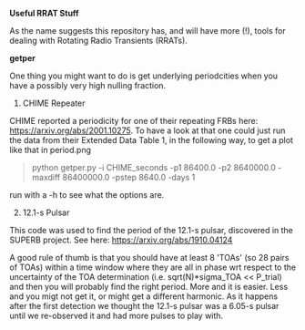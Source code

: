 <b> Useful RRAT Stuff </b>

As the name suggests this repository has, and will have more (!),
tools for dealing with Rotating Radio Transients (RRATs). 

<b> getper </b>

One thing you might want to do is get underlying periodcities when you
have a possibly very high nulling fraction. 

1. CHIME Repeater

CHIME reported a periodicity for one of their repeating FRBs here:
https://arxiv.org/abs/2001.10275. To have a look at that one could
just run the data from their Extended Data Table 1, in the following
way, to get a plot like that in period.png

> python getper.py -i CHIME_seconds -p1 86400.0 -p2 8640000.0 -maxdiff 86400000.0 -pstep 8640.0 -days 1

run with a -h to see what the options are.

2. 12.1-s Pulsar

This code was used to find the period of the 12.1-s pulsar, discovered
in the SUPERB project. See here: https://arxiv.org/abs/1910.04124

A good rule of thumb is that you should have at least 8 'TOAs' (so 28
pairs of TOAs) within a time window where they are all in phase wrt
respect to the uncertainty of the TOA determination
(i.e. sqrt(N)*sigma_TOA << P_trial) and then you will probably find
the right period. More and it is easier. Less and you migt not get it,
or might get a different harmonic. As it happens after the first
detection we thought the 12.1-s pulsar was a 6.05-s pulsar until we
re-observed it and had more pulses to play with.

